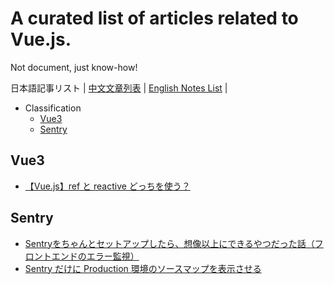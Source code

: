 # A curated list of articles related to Vue.js.
Not document, just know-how!

日本語記事リスト | [中文文章列表](./README.zh.md) | [English Notes List](./README.md) |

- Classification
  - [Vue3](#vue3)
  - [Sentry](#Sentry)

## Vue3
- [【Vue.js】ref と reactive どっちを使う？](https://zenn.dev/azukiazusa/articles/ref-vs-article)

## Sentry
- [Sentryをちゃんとセットアップしたら、想像以上にできるやつだった話（フロントエンドのエラー監視）](https://tech.smartshopping.co.jp/Sentry)
- [Sentry だけに Production 環境のソースマップを表示させる](https://www.dkrk-blog.net/javascript/sentry-sourcemap)
